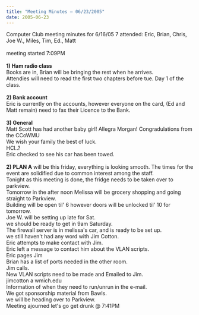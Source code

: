 ```yaml
---
title: "Meeting Minutes – 06/23/2005"
date: 2005-06-23
---
```

Computer Club meeting minutes for 6/16/05
7 attended: Eric, Brian, Chris, Joe W., Miles, Tim, Ed., Matt<br>
<br>
meeting started 7:09PM<br>
<br>
<b>1) Ham radio class</b><br>
Books are in, Brian will be bringing the rest when he arrives.<br>
Attendies will need to read the first two chapters before tue. Day 1 of the class.<br>
<br>
<b>2) Bank account</b><br>
Eric is currently on the accounts, however everyone on the card, (Ed and Matt remain) need to fax their Licence to the Bank.<br>
<br>
<b>3) General</b><br>
Matt Scott has had another baby girl! Allegra Morgan! Congradulations from the CCoWMU<br>
We wish your family the best of luck.<br>
HCl..?<br>
Eric checked to see his car has been towed.<br>
<br>
<b>2) PLAN A</b>
will be this friday, everything is looking smooth.  The times for the event are solidified due to common interest among the staff.<br>
Tonight as this meeting is done, the fridge needs to be taken over to parkview.<br>
Tomorrow in the after noon Melissa will be grocery shopping and going straight to Parkview.<br>
Building will be open til' 6 however doors will be unlocked til' 10 for tomorrow.<br>
Joe W. will be setting up late for Sat.<br>
we should be ready to get in 9am Saturday.<br>
The firewall server is in melissa's car, and is ready to be set up.<br>
we still haven't had any word with Jim Cotton.<br>
Eric attempts to make contact with Jim.<br>
Eric left a message to contact him about the VLAN scripts.<br>
Eric pages Jim<br>
Brian has a list of ports needed in the other room.<br>
Jim calls.<br>
New VLAN scripts need to be made and Emailed to Jim.<br>jimcotton a wmich.edu<br>
Information of when they need to run/unrun in the e-mail.<br>
We got sponsorship material from Bawls.<br>
we will be heading over to Parkview.<br>
Meeting ajourned let's go get drunk @ 7:41PM<br>

